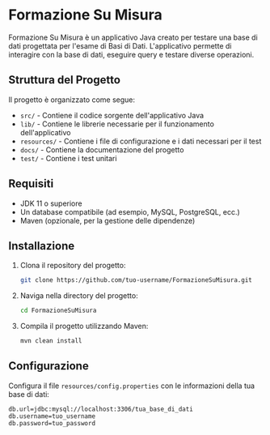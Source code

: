 # Formazione Su Misura

Formazione Su Misura è un applicativo Java creato per testare una base di dati progettata per l'esame di Basi di Dati. L'applicativo permette di interagire con la base di dati, eseguire query e testare diverse operazioni.

## Struttura del Progetto

Il progetto è organizzato come segue:

- `src/` - Contiene il codice sorgente dell'applicativo Java
- `lib/` - Contiene le librerie necessarie per il funzionamento dell'applicativo
- `resources/` - Contiene i file di configurazione e i dati necessari per il test
- `docs/` - Contiene la documentazione del progetto
- `test/` - Contiene i test unitari

## Requisiti

- JDK 11 o superiore
- Un database compatibile (ad esempio, MySQL, PostgreSQL, ecc.)
- Maven (opzionale, per la gestione delle dipendenze)

## Installazione

1. Clona il repository del progetto:
    ```sh
    git clone https://github.com/tuo-username/FormazioneSuMisura.git
    ```
2. Naviga nella directory del progetto:
    ```sh
    cd FormazioneSuMisura
    ```
3. Compila il progetto utilizzando Maven:
    ```sh
    mvn clean install
    ```

## Configurazione

Configura il file `resources/config.properties` con le informazioni della tua base di dati:

```properties
db.url=jdbc:mysql://localhost:3306/tua_base_di_dati
db.username=tuo_username
db.password=tuo_password

